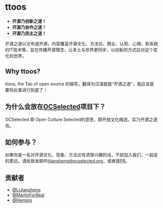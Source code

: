 # ttoos

* **开源乃创新之道！**
* **开源乃协作之道！**
* **开源乃民主之道！**

开源之道以文布道开源，内容覆盖开源文化、方法论、商业、认知、心理、称系统的IT技术等，旨在传播开源理念，让本土与世界更同步，以创新的方式应对这个变化的世界。

## Why ttoos?

ttoos, the Tao of open source 的缩写，翻译为汉语就是“开源之道”，我应该是要将此事进行到底了！


## 为什么会放在[OCSelected](http://www.ocselected.org)项目下？

OCSelected 即 Open Culture Selected的意思，即开放文化精选，实乃开源之道也。

## 如何参与？

如果你是一名对开源文化、现象、方法论有浓厚兴趣的话，不妨加入我们，一起走的更远。请给我发邮件[lijiansheng@ocselected.org](mailto:lijiansheng@ocselected.org)，或者提[PR](https://github.com/OCselected/ttoos/compare)。

## 贡献者

- [@LiJiansheng](https://github.com/lijiangsheng1)
- [@MartinForReal](https://github.com/MartinForReal)
- [@Heming](https://github.com/heming6666)
